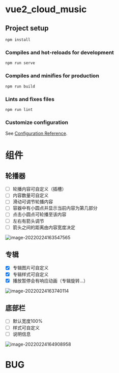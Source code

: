 # vue2_cloud_music

## Project setup

```
npm install
```

### Compiles and hot-reloads for development
```
npm run serve
```

### Compiles and minifies for production
```
npm run build
```

### Lints and fixes files
```
npm run lint
```

### Customize configuration
See [Configuration Reference](https://cli.vuejs.org/config/).

# 组件

## 轮播器

- [ ] 轮播内容可自定义（插槽）
- [ ] 内容数量可自定义
- [ ] 滑动可调节轮播内容
- [ ] 容器中有小圆点并显示当前内容为第几部分
- [ ] 点击小圆点可轮播至该内容
- [ ] 左右有箭头调节
- [ ] 箭头之间的距离由内容宽度决定

![image-20220224163547565](image-20220224163547565.png)

## 专辑

- [x] 专辑图片可自定义
- [x] 专辑样式可自定义
- [x] 播放暂停会有响应动画（专辑旋转…）

![image-20220224163740114](image-20220224163740114.png)

## 底部栏

- [ ] 默认宽度100%
- [ ] 样式可自定义
- [ ] 说明信息

![image-20220224164908958](image-20220224164908958.png)

# 	BUG

